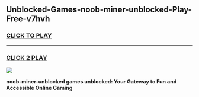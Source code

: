 
## Unblocked-Games-noob-miner-unblocked-Play-Free-v7hvh
<h3>
<a href="https://premium76.site?title=noob-miner-unblocked&ref=18A">CLICK TO PLAY</a></h3>
<hr>

<h3>
<a href="https://premium76.site?title=noob-miner-unblocked&ref=18A">CLICK 2 PLAY</a>
  
</h3>

<a href="https://premium76.site?title=noob-miner-unblocked&ref=18A"><img src="https://clearcache.store/games.png"></a>


**noob-miner-unblocked games unblocked: Your Gateway to Fun and Accessible Online Gaming**
